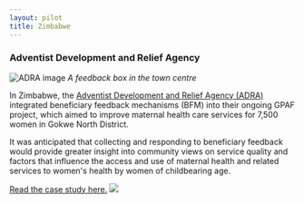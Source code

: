 ```yaml
---
layout: pilot
title: Zimbabwe
---
```

### Adventist Development and Relief Agency

![ADRA image]({{site.baseurl}}/public/img/Zimbabwe/ADRAfeedback.JPG)
*A feedback box in the town centre*

In Zimbabwe, the [Adventist Development and Relief Agency (ADRA)](http://www.adra.org.uk) integrated beneficiary feedback mechanisms (BFM) into their ongoing GPAF project, which aimed to improve maternal health care services for 7,500 women in Gokwe North District.

It was anticipated that collecting and responding to beneficiary feedback would provide greater insight into community views on service quality and factors that influence the access and use of maternal health and related services to women's health by women of childbearing age.

[Read the case study here.](http://cdn.worldvision.org.uk/files/2414/6056/3718/Zimbabwe1.pdf)
<img style="margin:auto" src="({{site.baseurl}}/public/img/logos/partner/adra.jpg">
